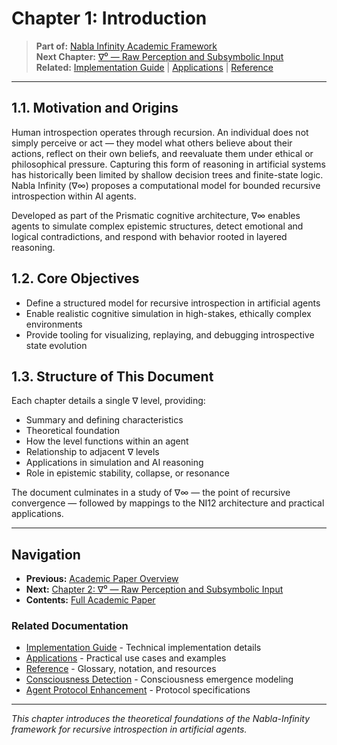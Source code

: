 # Chapter 1: Introduction

> **Part of:** [Nabla Infinity Academic Framework](academic-paper.md)  
> **Next Chapter:** [∇⁰ — Raw Perception and Subsymbolic Input](02-nabla-0-raw-perception.md)  
> **Related:** [Implementation Guide](../implementation/) | [Applications](../applications/) | [Reference](../reference/)

---

## 1.1. Motivation and Origins

Human introspection operates through recursion. An individual does not simply perceive or act — they model what others believe about their actions, reflect on their own beliefs, and reevaluate them under ethical or philosophical pressure. Capturing this form of reasoning in artificial systems has historically been limited by shallow decision trees and finite-state logic. Nabla Infinity (∇∞) proposes a computational model for bounded recursive introspection within AI agents.

Developed as part of the Prismatic cognitive architecture, ∇∞ enables agents to simulate complex epistemic structures, detect emotional and logical contradictions, and respond with behavior rooted in layered reasoning.

## 1.2. Core Objectives

- Define a structured model for recursive introspection in artificial agents
- Enable realistic cognitive simulation in high-stakes, ethically complex environments
- Provide tooling for visualizing, replaying, and debugging introspective state evolution

## 1.3. Structure of This Document

Each chapter details a single ∇ level, providing:

- Summary and defining characteristics
- Theoretical foundation
- How the level functions within an agent
- Relationship to adjacent ∇ levels
- Applications in simulation and AI reasoning
- Role in epistemic stability, collapse, or resonance

The document culminates in a study of ∇∞ — the point of recursive convergence — followed by mappings to the NI12 architecture and practical applications.

---

## Navigation

- **Previous:** [Academic Paper Overview](academic-paper.md)
- **Next:** [Chapter 2: ∇⁰ — Raw Perception and Subsymbolic Input](02-nabla-0-raw-perception.md)
- **Contents:** [Full Academic Paper](academic-paper.md#table-of-contents)

### Related Documentation

- [Implementation Guide](../implementation/README.md) - Technical implementation details
- [Applications](../applications/README.md) - Practical use cases and examples
- [Reference](../reference/README.md) - Glossary, notation, and resources
- [Consciousness Detection](../consciousness-detection.md) - Consciousness emergence modeling
- [Agent Protocol Enhancement](../agent-protocol-enhancement.md) - Protocol specifications

---

*This chapter introduces the theoretical foundations of the Nabla-Infinity framework for recursive introspection in artificial agents.*